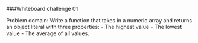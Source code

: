 ###Whiteboard challenge 01

Problem domain: Write a function that takes in a numeric array and returns an object literal with three properties: - The highest value - The lowest value - The average of all values.

